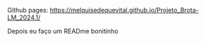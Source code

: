 Github pages: https://melquisedequevital.github.io/Projeto_Brota-LM_2024.1/

Depois eu faço um READme bonitinho
